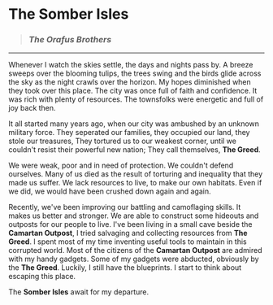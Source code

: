 **The Somber Isles** 
==================
> ### *The Orafus Brothers*
----------------------------

 Whenever I watch the skies settle, the days and nights pass by. A breeze sweeps over the blooming tulips, the trees swing and the birds glide across the sky as the night crawls over the horizon. My hopes diminished when they took over this place. The city was once full of faith and confidence. It was rich with plenty of resources. The townsfolks were energetic and full of joy back then. 

It all started many years ago, when our city was ambushed by an unknown military force. They seperated our families, they occupied our land, they stole our treasures, They tortured us to our weakest corner, until we couldn't resist their powerful new nation; They call themselves, **The Greed**.

We were weak, poor and in need of protection. We couldn't defend ourselves. Many of us died as the result of torturing and inequality that they made us suffer. We lack resources to live, to make our own habitats. Even if we did, we would have been crushed down again and again.

Recently, we've been improving our battling and camoflaging skills. It makes us better and stronger. We are able to construct some hideouts and outposts for our people to live. I've been living in a small cave beside the **Camartan Outpost**, I tried salvaging and collecting resources from **The Greed**. I spent most of my time inventing useful tools to maintain in this corrupted world. Most of the citizens of the **Camartan Outpost** are admired with my handy gadgets.
Some of my gadgets were abducted, obviously by the **The Greed**. Luckily, I still have the blueprints. I start to think about escaping this place. 

The **Somber Isles** await for my departure.

